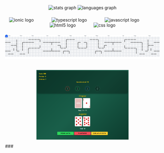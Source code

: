 <div align="center">
  <img src="https://github-readme-stats.vercel.app/api?username=BryanJChuquimarca&hide_title=false&hide_rank=false&show_icons=true&include_all_commits=true&count_private=true&disable_animations=false&theme=dracula&locale=en&hide_border=false&order=1" height="150" alt="stats graph"  />
  <img src="https://github-readme-stats.vercel.app/api/top-langs?username=BryanJChuquimarca&locale=en&hide_title=false&layout=compact&card_width=320&langs_count=5&theme=dracula&hide_border=false&order=2" height="150" alt="languages graph"  />
</div>

###

<div align="center">
  <img src="https://cdn.jsdelivr.net/gh/devicons/devicon/icons/ionic/ionic-original.svg" height="40" alt="ionic logo"  />
  <img width="50" />
  <img src="https://cdn.jsdelivr.net/gh/devicons/devicon/icons/typescript/typescript-original.svg" height="40" alt="typescript logo"  />
  <img width="50" />
  <img src="https://cdn.jsdelivr.net/gh/devicons/devicon/icons/javascript/javascript-original.svg" height="40" alt="javascript logo"  />
  <img width="50" />
  <img src="https://cdn.jsdelivr.net/gh/devicons/devicon/icons/html5/html5-original.svg" height="40" alt="html5 logo"  />
  <img width="50" />
  <img src="https://cdn.jsdelivr.net/gh/devicons/devicon/icons/css3/css3-original.svg" height="40" alt="css logo"  />
</div>

###

<picture>
  <source media="(prefers-color-scheme: dark)" srcset="https://raw.githubusercontent.com/BryanJChuquimarca/BryanJChuquimarca/output/pacman-contribution-graph-dark.svg">
  <source media="(prefers-color-scheme: light)" srcset="https://raw.githubusercontent.com/BryanJChuquimarca/BryanJChuquimarca/output/pacman-contribution-graph.svg">
  <img alt="pacman contribution graph" src="https://raw.githubusercontent.com/BryanJChuquimarca/BryanJChuquimarca/output/pacman-contribution-graph.svg">
</picture>

###

<div align="center">
  <a href="https://github.com/BryanJChuquimarca/BlackJack.git" target="_blank">
    <img src="./assets/projects/BlackJack.png" alt="Black Jack con api" style="margin:10px; width:300px;" />
  </a>
</div>
###
